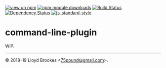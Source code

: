 [![view on npm](https://img.shields.io/npm/v/command-line-plugin.svg)](https://www.npmjs.org/package/command-line-plugin)
[![npm module downloads](https://img.shields.io/npm/dt/command-line-plugin.svg)](https://www.npmjs.org/package/command-line-plugin)
[![Build Status](https://travis-ci.org/75lb/command-line-plugin.svg?branch=master)](https://travis-ci.org/75lb/command-line-plugin)
[![Dependency Status](https://david-dm.org/75lb/command-line-plugin.svg)](https://david-dm.org/75lb/command-line-plugin)
[![js-standard-style](https://img.shields.io/badge/code%20style-standard-brightgreen.svg)](https://github.com/feross/standard)

# command-line-plugin

WIP.

* * *

&copy; 2018-19 Lloyd Brookes \<75pound@gmail.com\>.
